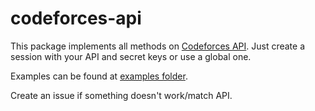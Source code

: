 # codeforces-api

This package implements all methods on [Codeforces API](https://codeforces.com/apiHelp). Just create a session with your API and secret keys or use a global one.

Examples can be found at [examples folder](main).

Create an issue if something doesn't work/match API.
